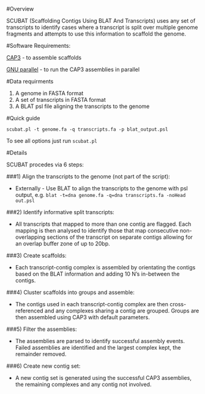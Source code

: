#Overview

SCUBAT (Scaffolding Contigs Using BLAT And Transcripts) uses any set of transcripts to identify cases where a transcript is split over multiple genome fragments and attempts to use this information to scaffold the genome. 

#Software Requirements:

[CAP3](http://seq.cs.iastate.edu/cap3.html) - to assemble scaffolds 

[GNU parallel](http://www.gnu.org/software/parallel/) - to run the CAP3 assemblies in parallel 

#Data requirments

1. A genome in FASTA format
2. A set  of transcripts in FASTA format
3. A BLAT psl file aligning the transcripts to the genome

#Quick guide

`scubat.pl -t genome.fa -q transcripts.fa -p blat_output.psl`

To see all options just run `scubat.pl`

#Details

SCUBAT procedes via 6 steps:

###1)  Align the transcripts to the genome (not part of the script):

  - Externally - Use BLAT to align the transcripts to the genome with psl output, e.g. `blat -t=dna genome.fa -q=dna transcripts.fa -noHead out.psl`

###2)  Identify informative split transcripts:

  - All transcripts that mapped to more than one contig are flagged. Each mapping is then analysed to identify those that map consecutive non-overlapping sections of the transcript on separate contigs allowing for an overlap buffer zone of up to 20bp.

###3) Create scaffolds:

- Each transcript-contig complex is assembled by orientating the contigs based on the
BLAT information and adding 10 N’s in-between the contigs. 

###4) Cluster scaffolds into groups and assemble:

- The contigs used in each transcript-contig complex are then cross-referenced and any complexes sharing a contig are grouped. Groups are then assembled using CAP3 with default parameters.

###5) Filter the assemblies:

- The assemblies are parsed to identify successful assembly events. Failed assemblies are identified and the largest complex kept, the remainder removed.

###6) Create new contig set:

- A new contig set is generated using the successful CAP3 assemblies, the remaining complexes and any contig not involved.
